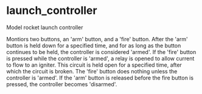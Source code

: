 # launch_controller
Model rocket launch controller

Montiors two buttons, an 'arm' button, and a 'fire' button.
After the 'arm' button is held down for a specified time,
and for as long as the button continues to be held, the controller
is considered 'armed'. If the 'fire' button is pressed while the
controller is 'armed', a relay is opened to allow current to flow
to an igniter. This circuit is held open for a specified time,
after which the circuit is broken. The 'fire' button does nothing 
unless the controller is 'armed'. If the 'arm' button is released
before the fire button is pressed, the controller becomes 'disarmed'.
